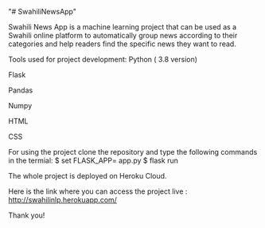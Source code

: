 

"# SwahiliNewsApp" 

Swahili News App is a machine learning project that can be used as a Swahili online platform to automatically group 
news according to their categories and help readers find the specific news they want to read.


Tools used for project development:
Python ( 3.8 version)

Flask

Pandas

Numpy

HTML

CSS


For using the project clone the repository and type the following commands in the termial:
$ set FLASK_APP= app.py
$ flask run

The whole project is deployed on Heroku Cloud.

Here is the link where you can access the project live : http://swahilinlp.herokuapp.com/

Thank you!
